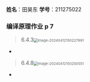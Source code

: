 **姓名**：田昊东 **学号**：211275022

### 编译原理作业 p 7

> 6.4.3<img src="https://thdlrt.oss-cn-beijing.aliyuncs.com/image-20240412150227991.png" alt="image-20240412150227991" style="zoom:67%;" />

- 



> 6.4.8<img src="https://thdlrt.oss-cn-beijing.aliyuncs.com/image-20240412150250551.png" alt="image-20240412150250551" style="zoom:67%;" />

- 

